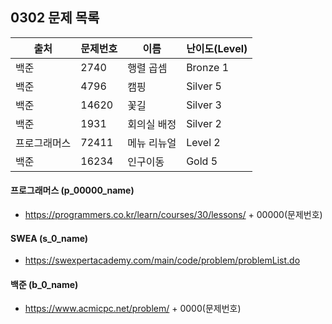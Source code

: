 
## 0302 문제 목록


| 출처         | 문제번호 | 이름        | 난이도(Level) |
| ------------ | -------- | ----------- | ------------- |
| 백준         | 2740     | 행렬 곱셈   | Bronze 1      |
| 백준         | 4796     | 캠핑        | Silver 5      |
| 백준         | 14620    | 꽃길        | Silver 3      |
| 백준         | 1931     | 회의실 배정 | Silver 2      |
| 프로그래머스 | 72411    | 메뉴 리뉴얼 | Level 2       |
| 백준         | 16234    | 인구이동    | Gold 5        |



#### 프로그래머스 (p_00000_name)

- https://programmers.co.kr/learn/courses/30/lessons/ + 00000(문제번호)

#### SWEA (s_0_name)

- https://swexpertacademy.com/main/code/problem/problemList.do

#### 백준 (b_0_name)

- https://www.acmicpc.net/problem/ + 0000(문제번호)

